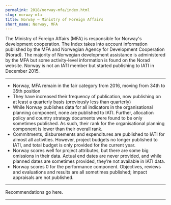 ```yaml
---
permalink: 2018/norway-mfa/index.html
slug: norway-mfa
title: Norway – Ministry of Foreign Affairs
short_name: Norway, MFA
---
```


The Ministry of Foreign Affairs (MFA) is responsible for Norway's development cooperation. The Index takes into account information published by the MFA and Norwegian Agency for Development Cooperation (Norad). The majority of Norwegian development assistance is administered by the MFA but some activity-level information is found on the Norad website. Norway is not an IATI member but started publishing to IATI in December 2015. 

---

- Norway, MFA remain in the fair category from 2016, moving from 34th to 35th position
- They have increased their frequency of publication, now publishing on at least a quarterly basis (previously less than quarterly)
- While Norway publishes data for all indicators in the organisational planning component, none are published to IATI. Further, allocation policy and country strategy documents were found to be only sometimes published. As such, their rank for the organisational planning component is lower than their overall rank.
- Commitments, disbursements and expenditures are published to IATI for almost all activities. However, project budgets no longer published to IATI, and total budget is only provided for the current year.
- Norway scores well for project attributes, but there are some big omissions in their data. Actual end dates are never provided, and while planned dates are sometimes provided, they’re not available in IATI data.
- Norway scores 0 for the performance component. Objectives, reviews and evaluations and results are all sometimes published; impact appraisals are not published.

---

Recommendations go here.

---
